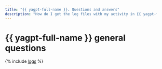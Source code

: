 ```yaml
---
title: "{{ yagpt-full-name }}. Questions and answers"
description: "How do I get the log files with my activity in {{ yagpt-full-name }}? Find the answer to this and other questions in this article."
---
```


# {{ yagpt-full-name }} general questions

{% include [logs](../../_qa/logs.md) %}
